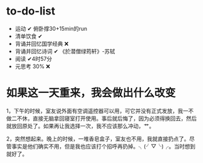 

# to-do-list

- 运动 ✔ 俯卧撑30+15min的run 
- 清单饮食 ✔
- 背诵并回忆国学经典 ❌ 
- 背诵并回忆诗词 ✔ 《於潜僧绿筠轩》-苏轼
- 阅读 ✔4时57分 
- 元思考 30% ❌

# 如果这一天重来，我会做出什么改变

1，下午的时候，室友说外面有空调遥控器可以用，可它并没有正式发放，我一不做二不休，直接无脑拿回寝室打开使用。事后就后悔了，因为必须得换回去，然后就放回原处了。如果再让我选择一次，我不应该那么冲动，艹。

2，突然想起来。晚上的时候，一堆香皂盒子，室友也不用，我就直接扔点了。尽管事实是他们确实不用，但是我也应该打个招呼再扔掉。╮(╯▽╰)╭。当时想到就好了。

